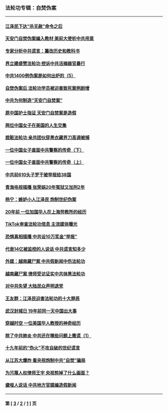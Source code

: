 ### 法轮功专辑：自焚伪案
---
#### [江泽民下达“杀无赦”命令之后](../../pages/nf5562/n13878084.md?09040430) 
#### [天安门自焚伪案编入教材 美前大使析中共用意](../../pages/nf5562/n13791932.md?09040430) 
#### [专家分析中共谎言：纂改历史和教科书](../../pages/nf5562/n13781542.md?09040430) 
#### [界立建盛赞法轮功 控诉中共活摘器官暴行](../../pages/nf5562/n13781971.md?09040430) 
#### [中共1400例伪案是如何出炉的（5）](../../pages/nf5562/n13226831.md?09040430) 
#### [自焚伪案后 法轮功学员被迫害致死案例剧增](../../pages/nf5562/n13190600.md?09040430) 
#### [中共为何制造“天安门自焚案”](../../pages/nf5562/n13183270.md?09040430) 
#### [原中国护士指证 天安门自焚案是造假](../../pages/nf5562/n13172289.md?09040430) 
#### [两位中国女子在美国的人生交集](../../pages/nf5562/n13156138.md?09040430) 
#### [栽赃法轮功 亲共团伙穿黑衣藏界刀高调被捕](../../pages/nf5562/n13073780.md?09040430) 
#### [一位中国女子直面中共警察的传奇（下）](../../pages/nf5562/n12989706.md?09040430) 
#### [一位中国女子直面中共警察的传奇（上）](../../pages/nf5562/n12985072.md?09040430) 
#### [中共前610头子罗干被举报给38国](../../pages/nf5562/n12975419.md?09040430) 
#### [青海电视插播 张荣娟20年冤狱又加刑2年](../../pages/nf5562/n12738166.md?09040430) 
#### [杨宁：嫉妒小人江泽民 炮制世纪伪案](../../pages/nf5562/n12724108.md?09040430) 
#### [20年前 一位加国华人在上海劳教所的经历](../../pages/nf5562/n12707932.md?09040430) 
#### [TikTok审查法轮功信息 主流媒体曝光](../../pages/nf5562/n12362336.md?09040430) 
#### [恐惧真相插播 中共设10万奖金“举报”](../../pages/nf5562/n12306396.md?09040430) 
#### [代表14亿被监控的人说话 中共谎言知多少](../../pages/nf5562/n12297484.md?09040430) 
#### [外媒：越南藏尸案 中共假新闻中伤法轮功](../../pages/nf5562/n12264411.md?09040430) 
#### [越南藏尸案 律师受访证实中共抹黑法轮功](../../pages/nf5562/n12261878.md?09040430) 
#### [对中共失望 大陆民众声明退党](../../pages/nf5562/n12187315.md?09040430) 
#### [王友群：江泽民迫害法轮功的十大罪恶](../../pages/nf5562/n12169074.md?09040430) 
#### [武汉封城日 19年前同一天中国出大事](../../pages/nf5562/n12150901.md?09040430) 
#### [穿越时空  一位美国华人教授的神奇经历](../../pages/nf5562/n12097460.md?09040430) 
#### [除了中共肺炎 中共还在哪些问题上撒谎（1）](../../pages/nf5562/n11955770.md?09040430) 
#### [十九年前的“伪火”不攻自破的世纪谎言](../../pages/nf5562/n11813238.md?09040430) 
#### [从江苏大爆炸 看央视炮制中共“自焚”骗局](../../pages/nf5562/n11140275.md?09040430) 
#### [为污蔑人权律师王宇 央视剪掉了什么画面？](../../pages/nf5562/n11130142.md?09040430) 
#### [聋哑人说话 中共地方官媒编造假新闻](../../pages/nf5562/n11006067.md?09040430) 

---
#### 第 [ [3](./3.md?09040430) / [2](./2.md?09040430) / [1](./1.md?09040430) ] 页
